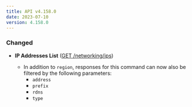 ```yaml
---
title: API v4.158.0
date: 2023-07-10
version: 4.158.0
---
```


### Changed

- **IP Addresses List** ([GET /networking/ips](/docs/api/networking/ip-addresses-list/))

  - In addition to `region`, responses for this command can now also be filtered by the following parameters:
    * `address`
    * `prefix`
    * `rdns`
    * `type`

